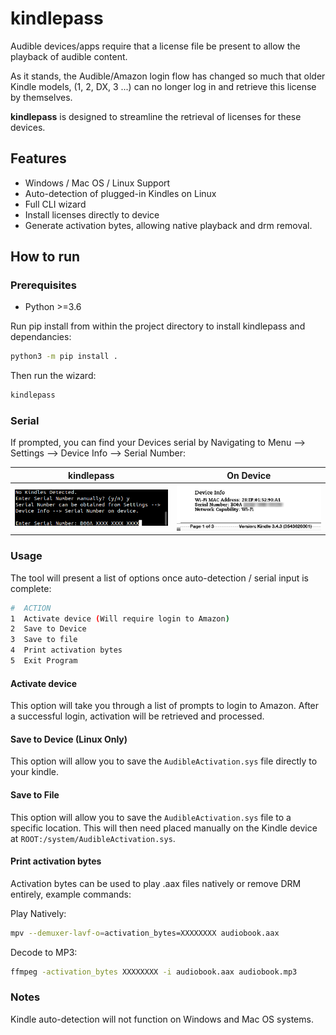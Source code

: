 # kindlepass
Audible devices/apps require that a license file be present to allow the playback of audible content.

As it stands, the Audible/Amazon login flow has changed so much that older Kindle models, (1, 2, DX, 3 ...) can no longer log in and retrieve this license by themselves.

**kindlepass** is designed to streamline the retrieval of licenses for these devices.

## Features
- Windows / Mac OS / Linux Support
- Auto-detection of plugged-in Kindles on Linux
- Full CLI wizard
- Install licenses directly to device
- Generate activation bytes, allowing native playback and drm removal.

## How to run

### Prerequisites
- Python >=3.6
  
Run pip install from within the project directory to install kindlepass and dependancies:
```bash
python3 -m pip install .
```
Then run the wizard:
```bash
kindlepass
```
### Serial
If prompted, you can find your Devices serial by Navigating to
Menu --> Settings --> Device Info --> Serial Number:

kindlepass                                       | On Device             	                         
:-----------------------------------------------:|:-----------------------------------------------:
<img src="images/serial_script.png" width="400"/>|<img src="images/serial_device.png" width="400"/>

### Usage
The tool will present a list of options once auto-detection / serial input is complete:
```bash
#  ACTION                                        
1  Activate device (Will require login to Amazon)
2  Save to Device                                
3  Save to file                                  
4  Print activation bytes                        
5  Exit Program
```
#### Activate device
This option will take you through a list of prompts to login to Amazon. After a successful login, activation will
be retrieved and processed.

#### Save to Device (Linux Only)
This option will allow you to save the `AudibleActivation.sys` file directly to your kindle.

#### Save to File
This option will allow you to save the `AudibleActivation.sys` file to a specific location. This will then need placed
manually on the Kindle device at `ROOT:/system/AudibleActivation.sys`.

#### Print activation bytes
Activation bytes can be used to play .aax files natively or remove DRM entirely, example commands:

Play Natively:
```bash
mpv --demuxer-lavf-o=activation_bytes=XXXXXXXX audiobook.aax
```

Decode to MP3:
```bash
ffmpeg -activation_bytes XXXXXXXX -i audiobook.aax audiobook.mp3
```

### Notes
Kindle auto-detection will not function on Windows and Mac OS systems.
